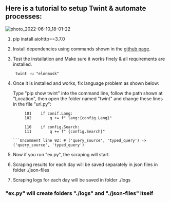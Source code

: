 ## Here is a tutorial to setup Twint & automate processes:
![photo_2022-06-10_18-01-22](https://user-images.githubusercontent.com/70379907/173060204-2662a727-6fe2-413e-b2ab-30e0ae7d7dbe.jpg)
1. pip install aiohttp==3.7.0
2. Install dependencies using commands shown in the [github page](https://github.com/twintproject/twint.git). 
3. Test the installation and Make sure it works finely & all requirements are installed.
   ```
   	twint -u "elonmusk"
   ```
5. Once it is installed and works, fix language problem as shown below:
	
	Type "pip show twint" into the command line, follow the path shown at "Location", then open the folder named "twint" and change these lines in the file "url.py":
   ```
		101    if conif.Lang:
		102        q += f" lang:{config.Lang}"
		
		110    if config.Search:
		111        q += f" {config.Search}"
		
   ```Uncomment line 92: # ('query_source', 'typed_query') -> ('query_source', 'typed_query')
5. Now if you run "ex.py", the scraping will start. 
6. Scraping results for each day will be saved separately in json files in folder ./json-files
7. Scraping logs for each day will be saved in folder ./logs

### "ex.py" will create folders "./logs" and "./json-files" itself
